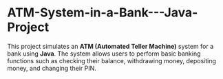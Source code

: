 # ATM-System-in-a-Bank---Java-Project
This project simulates an **ATM (Automated Teller Machine)** system for a bank using **Java**. The system allows users to perform basic banking functions such as checking their balance, withdrawing money, depositing money, and changing their PIN.

